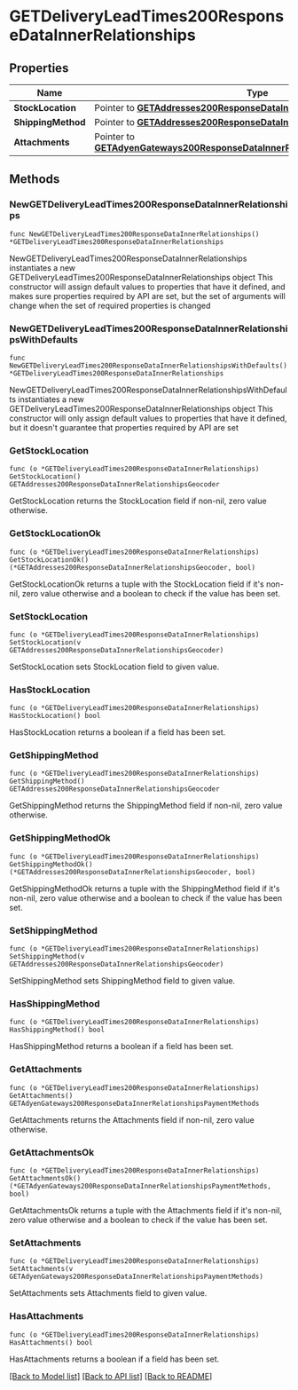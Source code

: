 # GETDeliveryLeadTimes200ResponseDataInnerRelationships

## Properties

Name | Type | Description | Notes
------------ | ------------- | ------------- | -------------
**StockLocation** | Pointer to [**GETAddresses200ResponseDataInnerRelationshipsGeocoder**](GETAddresses200ResponseDataInnerRelationshipsGeocoder.md) |  | [optional] 
**ShippingMethod** | Pointer to [**GETAddresses200ResponseDataInnerRelationshipsGeocoder**](GETAddresses200ResponseDataInnerRelationshipsGeocoder.md) |  | [optional] 
**Attachments** | Pointer to [**GETAdyenGateways200ResponseDataInnerRelationshipsPaymentMethods**](GETAdyenGateways200ResponseDataInnerRelationshipsPaymentMethods.md) |  | [optional] 

## Methods

### NewGETDeliveryLeadTimes200ResponseDataInnerRelationships

`func NewGETDeliveryLeadTimes200ResponseDataInnerRelationships() *GETDeliveryLeadTimes200ResponseDataInnerRelationships`

NewGETDeliveryLeadTimes200ResponseDataInnerRelationships instantiates a new GETDeliveryLeadTimes200ResponseDataInnerRelationships object
This constructor will assign default values to properties that have it defined,
and makes sure properties required by API are set, but the set of arguments
will change when the set of required properties is changed

### NewGETDeliveryLeadTimes200ResponseDataInnerRelationshipsWithDefaults

`func NewGETDeliveryLeadTimes200ResponseDataInnerRelationshipsWithDefaults() *GETDeliveryLeadTimes200ResponseDataInnerRelationships`

NewGETDeliveryLeadTimes200ResponseDataInnerRelationshipsWithDefaults instantiates a new GETDeliveryLeadTimes200ResponseDataInnerRelationships object
This constructor will only assign default values to properties that have it defined,
but it doesn't guarantee that properties required by API are set

### GetStockLocation

`func (o *GETDeliveryLeadTimes200ResponseDataInnerRelationships) GetStockLocation() GETAddresses200ResponseDataInnerRelationshipsGeocoder`

GetStockLocation returns the StockLocation field if non-nil, zero value otherwise.

### GetStockLocationOk

`func (o *GETDeliveryLeadTimes200ResponseDataInnerRelationships) GetStockLocationOk() (*GETAddresses200ResponseDataInnerRelationshipsGeocoder, bool)`

GetStockLocationOk returns a tuple with the StockLocation field if it's non-nil, zero value otherwise
and a boolean to check if the value has been set.

### SetStockLocation

`func (o *GETDeliveryLeadTimes200ResponseDataInnerRelationships) SetStockLocation(v GETAddresses200ResponseDataInnerRelationshipsGeocoder)`

SetStockLocation sets StockLocation field to given value.

### HasStockLocation

`func (o *GETDeliveryLeadTimes200ResponseDataInnerRelationships) HasStockLocation() bool`

HasStockLocation returns a boolean if a field has been set.

### GetShippingMethod

`func (o *GETDeliveryLeadTimes200ResponseDataInnerRelationships) GetShippingMethod() GETAddresses200ResponseDataInnerRelationshipsGeocoder`

GetShippingMethod returns the ShippingMethod field if non-nil, zero value otherwise.

### GetShippingMethodOk

`func (o *GETDeliveryLeadTimes200ResponseDataInnerRelationships) GetShippingMethodOk() (*GETAddresses200ResponseDataInnerRelationshipsGeocoder, bool)`

GetShippingMethodOk returns a tuple with the ShippingMethod field if it's non-nil, zero value otherwise
and a boolean to check if the value has been set.

### SetShippingMethod

`func (o *GETDeliveryLeadTimes200ResponseDataInnerRelationships) SetShippingMethod(v GETAddresses200ResponseDataInnerRelationshipsGeocoder)`

SetShippingMethod sets ShippingMethod field to given value.

### HasShippingMethod

`func (o *GETDeliveryLeadTimes200ResponseDataInnerRelationships) HasShippingMethod() bool`

HasShippingMethod returns a boolean if a field has been set.

### GetAttachments

`func (o *GETDeliveryLeadTimes200ResponseDataInnerRelationships) GetAttachments() GETAdyenGateways200ResponseDataInnerRelationshipsPaymentMethods`

GetAttachments returns the Attachments field if non-nil, zero value otherwise.

### GetAttachmentsOk

`func (o *GETDeliveryLeadTimes200ResponseDataInnerRelationships) GetAttachmentsOk() (*GETAdyenGateways200ResponseDataInnerRelationshipsPaymentMethods, bool)`

GetAttachmentsOk returns a tuple with the Attachments field if it's non-nil, zero value otherwise
and a boolean to check if the value has been set.

### SetAttachments

`func (o *GETDeliveryLeadTimes200ResponseDataInnerRelationships) SetAttachments(v GETAdyenGateways200ResponseDataInnerRelationshipsPaymentMethods)`

SetAttachments sets Attachments field to given value.

### HasAttachments

`func (o *GETDeliveryLeadTimes200ResponseDataInnerRelationships) HasAttachments() bool`

HasAttachments returns a boolean if a field has been set.


[[Back to Model list]](../README.md#documentation-for-models) [[Back to API list]](../README.md#documentation-for-api-endpoints) [[Back to README]](../README.md)


